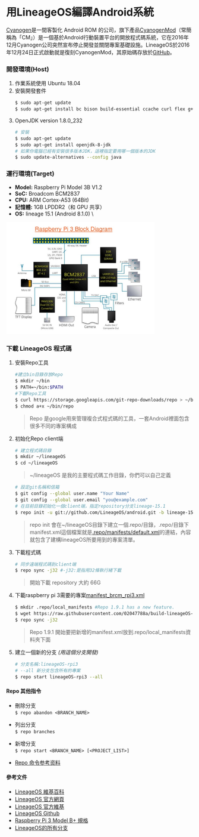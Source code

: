 # 用LineageOS編譯Android系統 
[Cyanogen](https://en.wikipedia.org/wiki/Cyanogen)是一間客製化 Android ROM 的公司，旗下產品[CyanogenMod](https://zh.wikipedia.org/wiki/CyanogenMod)（常簡稱為「CM」）是一個基於Android行動裝置平台的開放程式碼系統，它在2016年12月Cyanogen公司突然宣布停止開發並關閉專案基礎設施。LineageOS於2016年12月24日正式啟動就是復刻CyanogenMod，其原始碼存放於[GitHub](https://github.com/LineageOS)。
  
### **開發環境(Host)**
1. 作業系統使用 Ubuntu 18.04
2. 安裝開發套件
    ```bash
    $ sudo apt-get update
    $ sudo apt-get install bc bison build-essential ccache curl flex g++-multilib gcc-multilib git gnupg gperf lib32ncurses5-dev lib32readline-dev lib32z1-dev libesd0-dev liblz4-tool libncurses5-dev libsdl1.2-dev libssl-dev libwxgtk3.0-dev libxml2 libxml2-utils lzop pngcrush rsync schedtool squashfs-tools xsltproc zip zlib1g-dev python-mako imagemagick openjdk-8-jdk gcc-arm-linux-gnueabihf
    ```           
3. OpenJDK version 1.8.0_232 
    ```bash
    # 安裝
    $ sudo apt-get update 
    $ sudo apt-get install openjdk-8-jdk
    # 如果你電腦已經有安裝很多版本JDK，這裡指定要用哪一個版本的JDK
    $ sudo update-alternatives --config java
    ```
    

### **運行環境(Target)**
- **Model:** Raspberry Pi Model 3B V1.2 
- **SoC:** Broadcom BCM2837
- **CPU:** ARM Cortex-A53 (64Bit)
- **記憶體:** 1GB LPDDR2（和 GPU 共享）
- **OS:** lineage 15.1 (Android 8.1.0) \
<img src="./documents/images/introduction-to-rpi-15-638.jpg" alt="Raspberry Pi 3 Block Diagram" width="400px"/>

### 下載 LineageOS 程式碼  
1. 安裝Repo工具
    ```bash
    #建立bin目錄存放Repo
    $ mkdir ~/bin
    $ PATH=~/bin:$PATH
    #下載Repo工具
    $ curl https://storage.googleapis.com/git-repo-downloads/repo > ~/bin/repo
    $ chmod a+x ~/bin/repo
    ```
    > Repo 是google用來管理複合式程式碼的工具，一套Android裡面包含很多不同的專案構成
2. 初始化Repo client端
    ```bash
    # 建立程式碼目錄
    $ mkdir ~/lineageOS
    $ cd ~/lineageOS
    ```
    > ~/lineageOS 是我的主要程式碼工作目錄，你們可以自己定義
    ```bash
    # 設定git名稱和信箱
    $ git config --global user.name "Your Name"
    $ git config --global user.email "you@example.com"
    # 在目前目錄初始化一個client端，指定repository分支lineage-15.1
    $ repo init -u git://github.com/LineageOS/android.git -b lineage-15.1
    ```
    > repo init 會在~/lineageOS目錄下建立一個.repo/目錄，.repo/目錄下manifest.xml這個檔案就是[.repo/manifests/default.xml](manifests/default.xml)的連結，內容就包含了建構lineageOS所要用到的專案清單。
3. 下載程式碼
   ```bash
   # 同步遠端程式碼到client端
   $ repo sync -j32 #-j32:是指用32條執行緒下載
   ```
   > 開始下載 repository 大約 66G

4. 下載raspberry pi 3需要的專案[manifest_brcm_rpi3.xml](manifests\manifest_brcm_rpi3.xml)
   ```bash
   $ mkdir .repo/local_manifests #Repo 1.9.1 has a new feature. 
   $ wget https://raw.githubusercontent.com/02047788a/build-lineageOS-rpi3/master/manifests/manifest_brcm_rpi3.xml -O .repo/local_manifests/manifest_brcm_rpi3.xml
   $ repo sync -j32
   ```
   > Repo 1.9.1 開始要把新增的manifest.xml放到.repo/local_manifests資料夾下面
5. 建立一個新的分支 *(用這個分支開發)*
   ```bash
   # 分支名稱:lineageOS-rpi3
   # --all 新分支包含所有的專案
   $ repo start lineageOS-rpi3 --all
   ```

#### Repo 其他指令
- 刪除分支 \
`$ repo abandon <BRANCH_NAME>`
- 列出分支 \
`$ repo branches`
- 新增分支 \
`$ repo start <BRANCH_NAME> [<PROJECT_LIST>]`

- [Repo 命令参考资料](https://source.android.google.cn/setup/using-repo.html)
#### 參考文件
- [LineageOS 維基百科](https://zh.wikipedia.org/wiki/LineageOS)
- [LineageOS 官方網頁](https://www.lineageos.org/)
- [LineageOS 官方維基](https://wiki.lineageos.org/)
- [LineageOS Github](https://github.com/LineageOS/)
- [Raspberry Pi 3 Model B+ 規格](https://www.raspberrypi.com.tw/10684/55/)
- [LineageOS的所有分支](https://github.com/LineageOS/android/branches/all)
